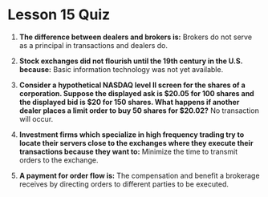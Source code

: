 # Lesson 15 Quiz

1. **The difference between dealers and brokers is:** Brokers do not serve as a principal in transactions and dealers do.

2. **Stock exchanges did not flourish until the 19th century in the U.S. because:** Basic information technology was not yet available.

3. **Consider a hypothetical NASDAQ level II screen for the shares of a corporation. Suppose the displayed ask is $20.05 for 100 shares and the displayed bid is $20 for 150 shares. What happens if another dealer places a limit order to buy 50 shares for \$20.02?** No transaction will occur.

4. **Investment firms which specialize in high frequency trading try to locate their servers close to the exchanges where they execute their transactions because they want to:** Minimize the time to transmit orders to the exchange.

5. **A payment for order flow is:** The compensation and benefit a brokerage receives by directing orders to different parties to be executed.
